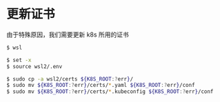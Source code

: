 # 更新证书

由于特殊原因，我们需要更新 k8s 所用的证书

```bash
$ wsl

$ set -x
$ source wsl2/.env

$ sudo cp -a wsl2/certs ${K8S_ROOT:?err}/
$ sudo mv ${K8S_ROOT:?err}/certs/*.yaml ${K8S_ROOT:?err}/conf
$ sudo mv ${K8S_ROOT:?err}/certs/*.kubeconfig ${K8S_ROOT:?err}/conf
```
